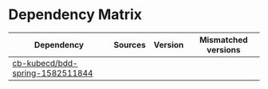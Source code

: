 # Dependency Matrix

Dependency | Sources | Version | Mismatched versions
---------- | ------- | ------- | -------------------
[cb-kubecd/bdd-spring-1582511844](https://github.com/cb-kubecd/bdd-spring-1582511844.git) |  | []() | 
